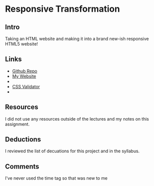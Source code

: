 # Responsive Transformation
## Intro
Taking an HTML website and making it into a brand new-ish responsive HTML5 website!
## Links
* [Github Repo](https://github.com/achance27/project_transformation_chance_aliyah) 
* [My Website](http://aliyahchance.com/project_transformation_chance_aliyah/)
* []()
* [CSS Validator](https://jigsaw.w3.org/css-validator/validator?uri=http%3A%2F%2Faliyahchance.com%2Fproject_transformation_chance_aliyah%2F&profile=css3svg&usermedium=all&warning=1&vextwarning=&lang=en)
* []()

## Resources
I did not use any resources outside of the lectures and my notes on this assignment.
## Deductions
I reviewed the list of decuations for this project and in the syllabus.
## Comments
I've never used the time tag so that was new to me